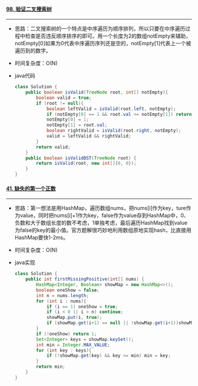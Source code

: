 #### [98. 验证二叉搜索树](https://leetcode-cn.com/problems/validate-binary-search-tree/)
---
- 思路：二叉搜索树的一个特点是中序遍历为顺序排列，所以只要在中序遍历过程中检查是否违反顺序排序的即可。用一个长度为2的数组notEmpty来辅助，notEmpty[0]如果为0代表中序遍历序列还是空的，notEmpty[1]代表上一个被遍历到的数字。
- 时间复杂度：O(N)
- java代码

	```java
	class Solution {
	    public boolean isValid(TreeNode root, int[] notEmpty){
	        boolean valid = true;
	        if (root != null){
	            boolean leftValid = isValid(root.left, notEmpty);
	            if (notEmpty[0] == 1 && root.val <= notEmpty[1]) return false;
	            notEmpty[0] = 1;
	            notEmpty[1] = root.val;
	            boolean rightValid = isValid(root.right, notEmpty);
	            valid = leftValid && rightValid;
	        }
	        return valid;
	    }
	    public boolean isValidBST(TreeNode root) {
	        return isValid(root, new int[]{0, 0});
	    }
	}
	```

#### [41. 缺失的第一个正数](https://leetcode-cn.com/problems/first-missing-positive/)
---
- 思路：第一想法是用HashMap，遍历数组nums，把nums[i]作为key，ture作为value，同时把nums[i]+1作为key，false作为value存到HashMap中，0、负数和大于数组长度的数不考虑，1单独考虑，最后遍历HashMap找到value为false的key的最小值。官方题解很巧妙地利用数组原地实现hash，比直接用HashMap要快1-2ms。
- 时间复杂度：O(N)
- java实现

	```java
	class Solution {
	    public int firstMissingPositive(int[] nums) {
	        HashMap<Integer, Boolean> showMap = new HashMap<>();
	        boolean oneShow = false;
	        int n = nums.length;
	        for (int i : nums){
	            if (i == 1) oneShow = true;
	            if (i < 0 || i > n) continue;
	            showMap.put(i, true);
	            if (showMap.get(i+1) == null || !showMap.get(i+1))showMap.put(i+1, false);
	        }
	        if (!oneShow) return 1;
	        Set<Integer> keys = showMap.keySet();
	        int min = Integer.MAX_VALUE;
	        for (int key : keys){
	            if (!showMap.get(key) && key <= min) min = key;
	        }
	        return min;
	    }
	}
	```
